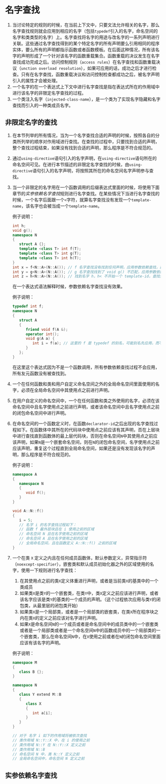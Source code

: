 # 名字查找

1. 当讨论特定的规则的时候，在当前上下文中，只要文法允许相关的名字，那么名字查找规则就会应用到相应的名字（包括`typedef`引入的名字，命名空间的名字和类类型的名字）上。名字查找将名字的用途与改名字的一系列声明进行关联。这些通过名字查找得到的某个特定名字的所有声明要么引用相同的程序实体，要么所有的声明都指示函数或者函数模板。在后面这种情况，所有该名字的声明形成了一个针对该名字的函数重载集合。函数重载的决议发生在名字查找成功完成之后。访问控制规则（`access rules`）在名字查找和函数重载决议（`unction overload resolution`），如果可应用的话，成功之后才进行检查。只有在名字查找，函数重载决议和访问控制检查都成功之后，被名字声明引入的属性才会被处理。
2. 一个名字的在一个表达式上下文中进行名字查找是指在表达式所在的作用域中进行该名字的非限定名字查找的过程。
3. 一个类注入名字（`injected-class-name`），是一个类为了实现名字隐藏和名字查找而引入的一种类成员名字。

## 非限定名字的查找

1. 在本节列举的所有情况，当为一个名字查找合适的声明的时候，按照各自的分类所列举的顺序对作用域进行查找。在查找的过程中，只要找到合适的声明，整个查找过程结束，如果没有找到合适的声明，那么程序是不符合规范的。
2. 通过`using-directive`语句引入的名字声明，在`using-directive`语句所在的命名空间可见。在进行本节描述的非限定名字查找的时候，由`using-directive`语句引入的名字声明，将按照其所在的命名空间名字声明参与查找。
3. 当一个非限定的名字用在一个函数调用的后缀表达式里面的时候，将使用下面章节的*实参依赖名字查找*规则进行名字查找。在某些情况下当进行名字查找的时候，一个名字后面跟一个`<`字符，就算名字查找没有发现一个`template-name`，该名字也会被当成一个`template-name`。
	
	例子说明：
	
	```cpp
	int h;
	void g();
	namespace N
	{
	   struct A {};
	   template <class T> int f(T);
	   template <class T> int g(T);
	   template <class T> int h(T);
	}
	int x = f<N::A>(N::A()); // f 名字查找没有找到任何声明，应用参数依赖查找，找到 f 函数模板
	int y = g<N::A>(N::A()); // g 名字查找找到了 void g() 不匹配，应用参数依赖查找，找到 g 函数模板
	int z = h<N::A>(N::A()); // 找到名字 h，h< 不开始一个 template-id，查找失败
	```
	在一个表达式语法解释时候，参数依赖名字查找没有效果。
	
	例子说明：
	
	```cpp
	typedef int f;
	namespace N
	{
	   struct A
	   {
	      friend void f(A &);
	      operator int();
	      void g(A a) {
	         int i = f(a); // 这里的 f 是 typedef 的别名，可能别名先应用，而不是友元函数，等价于 int(a)
	      }
	   };
	}
	```
   在这里这个表达式因为不是一个函数调用，所有参数依赖查找过程不会应用，所有友元函数没有被查找到。
4. 一个在任何函数和类和用户自定义命名空间之外的全局命名空间里面使用的名字，必须在全局命名空间中其使用点之前进行声明。
5. 在用户自定义的命名空间中，一个在任何函数和类之外使用的名字，必须在该命名空间中且名字使用点之前进行声明，或者该命名空间中且名字使用点之前的闭包命名空间中进行声明。
6. 在命名空间的一个函数定义时，在函数`declarator-id`之后出现的名字查找过程如下。在函数体中其所在的代码块中使用点之前应该有其声明，否在上层块中进行查找直到函数体的最上层代码块，否则在命名空间`N`中其使用点之前应该声明，如果`N`是一个嵌套命名空间，则在`N`的闭包命名空间，名字使用点之前应该声明，重复这个过程直到全局命名空间，如果还是没有发现该名字的声明，那么程序是不符合规范的。
	
	例子说明：
	
	```cpp
	namespace A
	{
	   namespace N
	   {
	      void f();
	   }
	}
	
	void A::N::f()
	{
	   i = 5;
	   // 名字 i 的名字查找过程如下：
	   // 函数 f 最外层块且在 i 使用之前的区域
	   // 命名空间 N 且在名字使用之前的区域
	   // 命名空间 A 且在名字使用之前的区域
	   // 全局命名空间，且在函数定义 A::N::f() 之前的区域
	}
	```
7. 一个在类 `X` 定义之内且在任何成员函数体，默认参数定义，异常指示符（`noexcept-specifier`），嵌套类和默认成员初始化器之外的区域使用的名字，使用一下规则进行名字查找：
	1. 在其使用点之前的类`X`定义体重进行声明，或者是当前类`X`的基类中的一个类成员
	2. 如果类`X`是类`Y`的一个嵌套类，在类`Y`中，类`X`定义之前应该进行声明，或者该名字应该是类`Y`的基类的一个成员的声明。（这个过程依次应用与类`Y`的闭包类，从最里层的闭包类开始）
	3. 如果类`X`是一个局部类，或者是一个局部类的嵌套类，在类`X`所在程序块之内在类`X`的定义之前应该对名字进行声明。
	4. 如果`X`是命名空间`N`的一个成员或者是命名空间中的成员类中的一个嵌套类或者是一个局部类或者是一个命名空间`N`中的函数成员中的一个局部类的一个嵌套类，那么在命名空间`N`中，在`X`使用之前或者在`N`的闭包命名空间里面应该有该名字的声明。
	
	例子说明：
	
	```cpp
	namespace M
	{
	   class B {};
	}
	
	namespace N
	{
	   class Y extend M::B
	   {
	      class X
	      {
	         int a[i];
	      }
	   }
	}
	
	// 对于 名字 i 如下的作用域将被依次查找
	// 类作用域 N::Y::X 中，在 i 的使用之前
	// 类作用域 N::Y 在 N::Y::X 定义之前
	// 类作用域 N::B
	// 命名空间 N 中，类 N::Y 定义之前
	// 全局命名空间中，命名空间 N 定义之前
	```

## 实参依赖名字查找